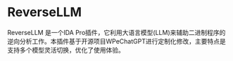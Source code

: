 # ReverseLLM
ReverseLLM 是一个IDA Pro插件，它利用大语言模型(LLM)来辅助二进制程序的逆向分析工作。本插件基于开源项目WPeChatGPT进行定制化修改，主要特点是支持多个模型灵活切换，优化了使用体验。
